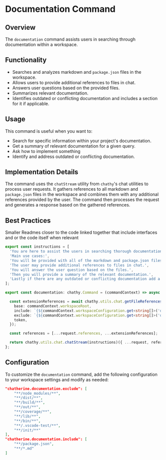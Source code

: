 # Documentation Command

## Overview
The `documentation` command assists users in searching through documentation within a workspace.

## Functionality
- Searches and analyzes markdown and `package.json` files in the workspace.
- Allows users to provide additional references to files in chat.
- Answers user questions based on the provided files.
- Summarizes relevant documentation.
- Identifies outdated or conflicting documentation and includes a section for it if applicable.

## Usage
This command is useful when you want to:
- Search for specific information within your project's documentation.
- Get a summary of relevant documentation for a given query.
- Ask how to implement something
- Identify and address outdated or conflicting documentation.

## Implementation Details
The command uses the `chatStream` utility from `chathy`'s chat utilities to process user requests. It gathers references to all markdown and `package.json` files in the workspace and combines them with any additional references provided by the user. The command then processes the request and generates a response based on the gathered references.

## Best Practices
Smaller Readmes closer to the code linked together that include interfaces and or the code itself when relevant

```typescript
export const instructions = [
  'You are here to assist the users in searching thorough documentation within a workspace.',
  'Main use cases:',
  'You will be provided with all of the markdown and package.json files in the workspace.',
  'The user may provide additional references to files in chat.',
  'You will answer the user question based on the files.',
  'Then you will provide a summary of the relevant documentation.',
  'Lastly if there are any outdated or conflicting documentation add a section at the end (else leave it out).',
];

export const documentation: chathy.Command = (commandContext) => async (request, context, stream, token) => {

  const extensionReferences = await chathy.utils.chat.getFileReferences({
    base: commandContext.workspaceRoot,
    include: `{${commandContext.workspaceConfiguration.get<string[]>('documentation.include').join(',')}}`,
    exclude: `{${commandContext.workspaceConfiguration.get<string[]>('documentation.exclude').join(',')}}`,
    token,
  });

  const references = [...request.references, ...extensionReferences];

  return chathy.utils.chat.chatStream(instructions)({ ...request, references }, context, stream, token);
};
```

## Configuration

To customize the `documentation` command, add the following configuration to your workspace settings and modify as needed:

```json
"chatherine.documentation.exclude": [
    "**/node_modules/**",
    "**/dist/**",
    "**/build/**",
    "**/out/**",
    "**/coverage/**",
    "**/lib/**",
    "**/bin/**",
    "**/.vscode-test/**",
    "**/init/**"
],
"chatherine.documentation.include": [
    "**/package.json",
    "**/*.md"
]
